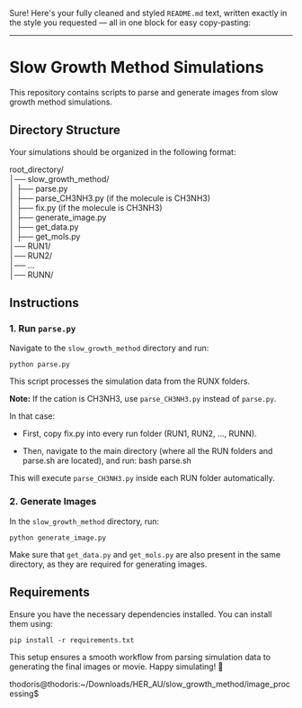 Sure! Here's your fully cleaned and styled `README.md` text, written exactly in the style you requested — all in one block for easy copy-pasting:

---

# Slow Growth Method Simulations

This repository contains scripts to parse and generate images from slow growth method simulations.

## Directory Structure

Your simulations should be organized in the following format:

root_directory/  
│── slow_growth_method/  
│   ├── parse.py  
│   ├── parse_CH3NH3.py  (if the molecule is CH3NH3)  
│   ├── fix.py            (if the molecule is CH3NH3)  
│   ├── generate_image.py  
│   ├── get_data.py  
│   ├── get_mols.py  
│── RUN1/  
│── RUN2/  
│── ...  
│── RUNN/

## Instructions

### 1. Run `parse.py`

Navigate to the `slow_growth_method` directory and run:

    python parse.py

This script processes the simulation data from the RUNX folders.

**Note:** If the cation is CH3NH3, use `parse_CH3NH3.py` instead of `parse.py`.

In that case:

- First, copy fix.py into every run folder (RUN1, RUN2, ..., RUNN).

- Then, navigate to the main directory (where all the RUN folders and parse.sh are located), and run: bash parse.sh

This will execute `parse_CH3NH3.py` inside each RUN folder automatically.

### 2. Generate Images

In the `slow_growth_method` directory, run:

    python generate_image.py

Make sure that `get_data.py` and `get_mols.py` are also present in the same directory, as they are required for generating images.

## Requirements

Ensure you have the necessary dependencies installed. You can install them using:

    pip install -r requirements.txt

This setup ensures a smooth workflow from parsing simulation data to generating the final images or movie. Happy simulating! 🚀

thodoris@thodoris:~/Downloads/HER_AU/slow_growth_method/image_processing$
